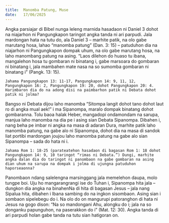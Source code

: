 ```yaml
---
title:  Manomba Patung, Muse
date:   17/06/2025
---
```


Angka parsiajar di Bibel nunga leleng marnida hasadaon ni Daniel 3 dohot na niajarhon ni Pangungkapon taringot angka tanda ni ari parpudi. Jala mardongan hata na tutu do, ala Daniel 3 – marhite patik, na olo gabe marutang hosa, lahao “manomba patung” (Dan. 3: 15) – patuduhon dia na niajarhon ni Pangungkapon dompak uhum, na olo gabe marutang hosa, na laho manombang patung na asing. “Laos dilehon do huaso tu ibana, mangalehon hosa tu gombaran ni binatang i, gabe marsoara do gombaran ni binatang i, jala mambahen mate nasa na so sumomba gombaran ni binatang i” (Pangk. 13: 15).

`Jahama Pangungkapon 13: 11-17, Pangungkapon 14: 9, 11, 12, Pangungkapon 16: 2, Pangungkapon 19: 20, dohot Pangungkapon 20: 4. Harimbaron dia do na adong disi na paimbarhon patik ni Debata dohot patik ni jolma?`

Bangso ni Debata dijou laho manomba “Sitompa langit dohot tano dohot laut ro di angka mual aek!” i ma Sipanompa, maralo dompak binatang dohot gombaranna. Tolu baoa halak Heber, mangadopi ondamondam na sarupa, manjua laho manomba na dia pe i asing sian Debata Sipanompa. Dibahen i, nang beha pe imbar ni angka na masa di adaran Dura, marhite patik laho manomba patung, na gabe alo ni Sipanompa, dohot dia na masa di sandok liat portibi mardongan joujou laho manomba patung na gabe alo sian Sipanompa – sada do hata ni i.

`Jahama Rom 1: 18-25 (parateatehon hasadaon di bagasan Rom 1: 18 dohot Pangungkapon 14: 9, 10 taringot “rimas ni Debata.”) Dungi, marhite angka dalan dia do taringot ni panombaon na gabe gombaran na asing dian uhum na sarupa na dompak i jolma di ujungna patuduhon haporseaonna?`

Panombaon ndang salelengna marsinggang jala memelehon daupa, molo tungpe boi. Uju ho mangarangrangi ise do Tuhan i, Sipanompa hita jala – dungkon dia angka na binahenNa di hita di bagasan Jesus – jala nang Sipalua hita, dibahen i Ibana sambing do na ingkon sisombaon. Asing sian i sombaon sipelebegu do i. Na olo do on mangurupi patoranghon di hata ni Jesus na gogo dison: “Na so mandongani Ahu, alongku do i; jala na so donganku papunguhon, na paserakkon do i” (Mat. 12: 30). Angka tanda di ari parpudi holan gabe tanda na tutu sian hatigoran on.